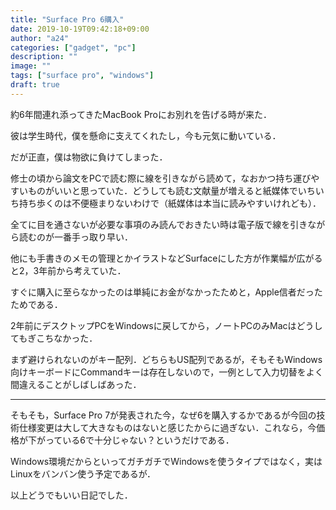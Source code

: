 ```yaml
---
title: "Surface Pro 6購入"
date: 2019-10-19T09:42:18+09:00
author: "a24"
categories: ["gadget", "pc"]
description: ""
image: ""
tags: ["surface pro", "windows"]
draft: true
---
```


約6年間連れ添ってきたMacBook Proにお別れを告げる時が来た．

彼は学生時代，僕を懸命に支えてくれたし，今も元気に動いている．

だが正直，僕は物欲に負けてしまった．

<!--more-->

修士の頃から論文をPCで読む際に線を引きながら読めて，なおかつ持ち運びやすいものがいいと思っていた．どうしても読む文献量が増えると紙媒体でいちいち持ち歩くのは不便極まりないわけで（紙媒体は本当に読みやすいけれども）．

全てに目を通さないが必要な事項のみ読んでおきたい時は電子版で線を引きながら読むのが一番手っ取り早い．

他にも手書きのメモの管理とかイラストなどSurfaceにした方が作業幅が広がると2，3年前から考えていた．

すぐに購入に至らなかったのは単純にお金がなかったためと，Apple信者だったためである．

2年前にデスクトップPCをWindowsに戻してから，ノートPCのみMacはどうしてもぎこちなかった．

まず避けられないのがキー配列．どちらもUS配列であるが，そもそもWindows向けキーボードにCommandキーは存在しないので，一例として入力切替をよく間違えることがしばしばあった．

---

そもそも，Surface Pro 7が発表された今，なぜ6を購入するかであるが今回の技術仕様変更は大して大きなものはないと感じたからに過ぎない．これなら，今価格が下がっている6で十分じゃない？というだけである．

Windows環境だからといってガチガチでWindowsを使うタイプではなく，実はLinuxをバンバン使う予定であるが．

以上どうでもいい日記でした．